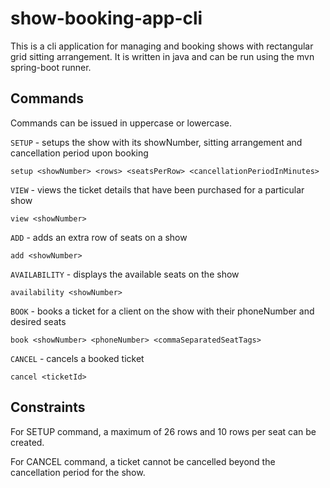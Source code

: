 # show-booking-app-cli

This is a cli application for managing and booking shows with rectangular grid sitting arrangement. It is written in java and can be run using the mvn spring-boot runner.

## Commands
Commands can be issued in uppercase or lowercase.

`SETUP` - setups the show with its showNumber, sitting arrangement and cancellation period upon booking
```
setup <showNumber> <rows> <seatsPerRow> <cancellationPeriodInMinutes>
```

`VIEW` - views the ticket details that have been purchased for a particular show
```
view <showNumber>
```

`ADD` - adds an extra row of seats on a show
```
add <showNumber>
```

`AVAILABILITY` - displays the available seats on the show
```
availability <showNumber>
```

`BOOK` - books a ticket for a client on the show with their phoneNumber and desired seats
```
book <showNumber> <phoneNumber> <commaSeparatedSeatTags>
```

`CANCEL` - cancels a booked ticket
```
cancel <ticketId>
```

## Constraints
For SETUP command, a maximum of 26 rows and 10 rows per seat can be created.

For CANCEL command, a ticket cannot be cancelled beyond the cancellation period for the show.


